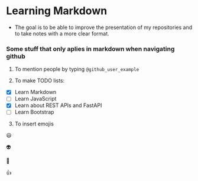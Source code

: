 # Learning Markdown
* The goal is to be able to improve the presentation of my repositories and to take notes with a more clear format.


### Some stuff that only aplies in markdown when navigating github

1. To mention people by typing  ``@github_user_example``

2. To make TODO lists:

* [X] Learn Markdown
* [ ] Learn JavaScript
* [X] Learn about REST APIs and FastAPI
* [ ] Learn Bootstrap

3. To insert emojis

:smiley:

:alien:

:gorilla:

:+1: